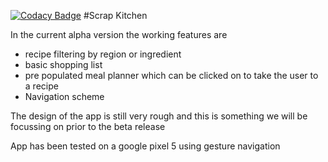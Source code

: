 [![Codacy Badge](https://app.codacy.com/project/badge/Grade/2bf3f99fc1aa4d33b472f3660a88b0c9)](https://www.codacy.com/gh/CDonalO/Scrap-Kitchen-COSC345/dashboard?utm_source=github.com&amp;utm_medium=referral&amp;utm_content=CDonalO/Scrap-Kitchen-COSC345&amp;utm_campaign=Badge_Grade)
#Scrap Kitchen

In the current alpha version the working features are

  - recipe filtering by region or ingredient
  - basic shopping list
  - pre populated meal planner which can be clicked on to take the user to a recipe
  - Navigation scheme

The design of the app is still very rough and this is something we will be focussing on prior to the beta release

App has been tested on a google pixel 5 using gesture navigation
